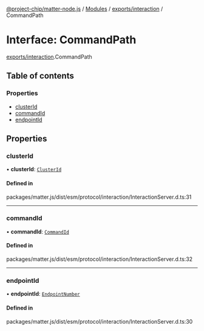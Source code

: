 [@project-chip/matter-node.js](../README.md) / [Modules](../modules.md) / [exports/interaction](../modules/exports_interaction.md) / CommandPath

# Interface: CommandPath

[exports/interaction](../modules/exports_interaction.md).CommandPath

## Table of contents

### Properties

- [clusterId](exports_interaction.CommandPath.md#clusterid)
- [commandId](exports_interaction.CommandPath.md#commandid)
- [endpointId](exports_interaction.CommandPath.md#endpointid)

## Properties

### clusterId

• **clusterId**: [`ClusterId`](../modules/exports_datatype.md#clusterid)

#### Defined in

packages/matter.js/dist/esm/protocol/interaction/InteractionServer.d.ts:31

___

### commandId

• **commandId**: [`CommandId`](../modules/exports_datatype.md#commandid)

#### Defined in

packages/matter.js/dist/esm/protocol/interaction/InteractionServer.d.ts:32

___

### endpointId

• **endpointId**: [`EndpointNumber`](../modules/exports_datatype.md#endpointnumber)

#### Defined in

packages/matter.js/dist/esm/protocol/interaction/InteractionServer.d.ts:30

